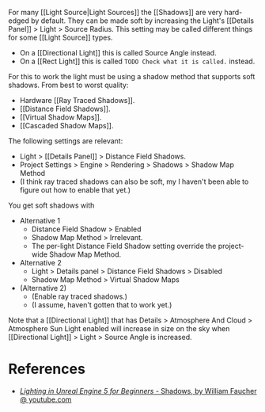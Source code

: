 For many [[Light Source|Light Sources]] the [[Shadows]] are very hard-edged by default.
They can be made soft by increasing the Light's [[Details Panel]] > Light > Source Radius.
This setting may be called different things for some [[Light Source]] types.
- On a [[Directional Light]] this is called Source Angle instead.
- On a [[Rect Light]] this is called `TODO Check what it is called.` instead.

For this to work the light must be using a shadow method that supports soft shadows.
From best to worst quality:
- Hardware [[Ray Traced Shadows]].
- [[Distance Field Shadows]].
- [[Virtual Shadow Maps]].
- [[Cascaded Shadow Maps]].

The following settings are relevant:
- Light > [[Details Panel]] > Distance Field Shadows.
- Project Settings > Engine > Rendering > Shadows > Shadow Map Method
- (I think ray traced shadows can also be soft, my I haven't been able to figure out how to enable that yet.)

You get soft shadows with
- Alternative 1
	- Distance Field Shadow > Enabled
	- Shadow Map Method > Irrelevant.
	- The per-light Distance Field Shadow setting override the project-wide Shadow Map Method.
- Alternative 2
	- Light > Details panel > Distance Field Shadows > Disabled
	- Shadow Map Method > Virtual Shadow Maps
- (Alternative 2)
	- (Enable ray traced shadows.)
	- (I assume, haven't gotten that to work yet.)

Note that a [[Directional Light]] that has Details > Atmosphere And Cloud > Atmosphere Sun Light enabled will increase in size on the sky when [[Directional Light]] > Light > Source Angle is increased.

# References

- [_Lighting in Unreal Engine 5 for Beginners_ - Shadows, by William Faucher @ youtube.com](https://youtu.be/fSbBsXbjxPo?t=606)
